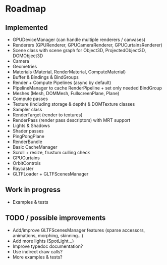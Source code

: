 # Roadmap

## Implemented

- GPUDeviceManager (can handle multiple renderers / canvases)
- Renderers (GPURenderer, GPUCameraRenderer, GPUCurtainsRenderer)
- Scene class with scene graph for Object3D, ProjectedObject3D, DOMObject3D
- Camera
- Geometries
- Materials (Material, RenderMaterial, ComputeMaterial)
- Buffer & Bindings & BindGroups
- Render + Compute Pipelines (async by default)
- PipelineManager to cache RenderPipeline + set only needed BindGroup
- Meshes (Mesh, DOMMesh, FullscreenPlane, Plane)
- Compute passes
- Texture (including storage & depth) & DOMTexture classes
- Sampler class
- RenderTarget (render to textures)
- RenderPass (render pass descriptors) with MRT support
- Lights & Shadows
- Shader passes
- PingPongPlane
- RenderBundle
- Basic CacheManager
- Scroll + resize, frustum culling check
- GPUCurtains
- OrbitControls
- Raycaster
- GLTFLoader + GLTFScenesManager

## Work in progress

- Examples & tests

## TODO / possible improvements

- Add/improve GLTFScenesManager features (sparse accessors, animations, morphing, skinning...)
- Add more lights (SpotLight...)
- Improve typedoc documentation?
- Use indirect draw calls?
- More examples & tests?